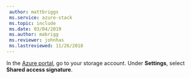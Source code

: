 ```yaml
---
 author: mattbriggs
 ms.service: azure-stack
 ms.topic: include
 ms.date: 03/04/2019
 ms.author: mabrigg
 ms.reviewer: johnhas
 ms.lastreviewed: 11/26/2018
---
```


In the [Azure portal](https://portal.azure.com/), go to your storage account. Under **Settings**, select **Shared access signature**.
